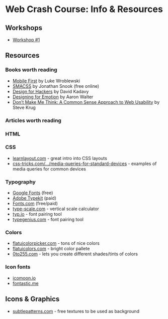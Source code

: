 # Web Crash Course: Info & Resources

## Workshops

- [Workshop #1](https://github.com/WebCrashCourse/workshop-1)


## Resources

### Books worth reading

- [Mobile First](http://abookapart.com/products/mobile-first) by Luke Wroblewski
- [SMACSS](https://smacss.com/) by Jonathan Snook (free online)
- [Design for Hackers](http://www.amazon.com/Design-Hackers-Reverse-Engineering-Beauty/dp/1119998956) by David Kadavy
- [Designing for Emotion](http://abookapart.com/products/designing-for-emotion) by Aaron Walter
- [Don’t Make Me Think: A Common Sense Approach to Web Usability](http://www.amazon.com/Dont-Make-Think-Revisited-Usability/dp/0321965515) by Steve Krug 

### Articles worth reading



### HTML

### CSS
- [learnlayout.com](http://learnlayout.com/) - great intro into CSS layouts
- [css-tricks.com/.../media-queries-for-standard-devices](https://css-tricks.com/snippets/css/media-queries-for-standard-devices/) - examples of media queries for common devices

### Typography

- [Google Fonts](https://encrypted.google.com/fonts) (free)
- [Adobe Typekit](https://typekit.com/) (paid)
- [Fonts.com](http://www.fonts.com/) (free/paid)
- [type-scale.com](http://type-scale.com/) - vertical scale calculator
- [typ.io](http://typ.io/) - font pairing tool
- [typegenius.com](http://www.typegenius.com/) - font pairing tool

### Colors

- [flatuicolorpicker.com](http://www.flatuicolorpicker.com/) - tons of nice colors
- [flatuicolors.com](http://flatuicolors.com/) - bright color pallete
- [0to255.com](http://www.0to255.com/) - lets you create different shades/tints of colors

### Icon fonts

- [icomoon.io](https://icomoon.io/)
- [fontastic.me](http://fontastic.me)

## Icons & Graphics

- [subtlepatterns.com](http://subtlepatterns.com/) - free textures to be used as background




